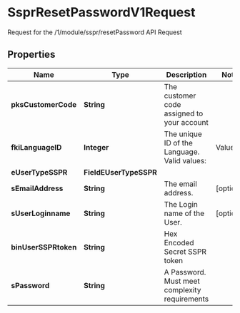 

# SsprResetPasswordV1Request

Request for the /1/module/sspr/resetPassword API Request

## Properties

Name | Type | Description | Notes
------------ | ------------- | ------------- | -------------
**pksCustomerCode** | **String** | The customer code assigned to your account | 
**fkiLanguageID** | **Integer** | The unique ID of the Language.  Valid values:  |Value|Description| |-|-| |1|French| |2|English| | 
**eUserTypeSSPR** | **FieldEUserTypeSSPR** |  | 
**sEmailAddress** | **String** | The email address. |  [optional]
**sUserLoginname** | **String** | The Login name of the User. |  [optional]
**binUserSSPRtoken** | **String** | Hex Encoded Secret SSPR token | 
**sPassword** | **String** | A Password.  Must meet complexity requirements | 



